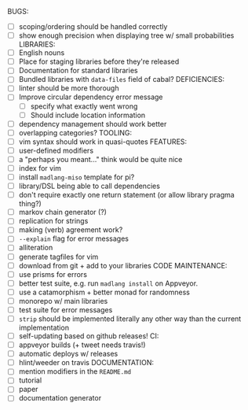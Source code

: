 BUGS:
  - [ ] scoping/ordering should be handled correctly
  - [ ] show enough precision when displaying tree w/ small probabilities
LIBRARIES:
  - [ ] English nouns
  - [ ] Place for staging libraries before they're released
  - [ ] Documentation for standard libraries
  - [ ] Bundled libraries with `data-files` field of cabal?
DEFICIENCIES:
  - [ ] linter should be more thorough
  - [ ] Improve circular dependency error message
    - [ ] specify what exactly went wrong
    - [ ] Should include location information
  - [ ] dependency management should work better
  - [ ] overlapping categories?
TOOLING:
  - [ ] vim syntax should work in quasi-quotes
FEATURES:
  - [ ] user-defined modifiers
  - [ ] a "perhaps you meant..." think would be quite nice
  - [ ] index for vim
  - [ ] install `madlang-miso` template for pi?
  - [ ] library/DSL being able to call dependencies
  - [ ] don't require exactly one return statement (or allow library pragma
    thing?)
  - [ ] markov chain generator (?)
  - [ ] replication for strings
  - [ ] making (verb) agreement work?
  - [ ] `--explain` flag for error messages
  - [ ] alliteration
  - [ ] generate tagfiles for vim
  - [ ] download from git + add to your libraries
CODE MAINTENANCE:
  - [ ] use prisms for errors
  - [ ] better test suite, e.g. run `madlang install` on Appveyor.
  - [ ] use a catamorphism + better monad for randomness
  - [ ] monorepo w/ main libraries
  - [ ] test suite for error messages
  - [ ] `strip` should be implemented literally any other way than the current
    implementation
  - [ ] self-updating based on github releases!
CI:
  - [ ] appveyor builds (+ tweet needs travis!)
  - [ ] automatic deploys w/ releases
  - [ ] hlint/weeder on travis
DOCUMENTATION:
  - [ ] mention modifiers in the `README.md`
  - [ ] tutorial
  - [ ] paper
  - [ ] documentation generator
